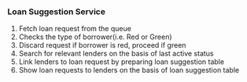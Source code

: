 ### Loan Suggestion Service

1. Fetch loan request from the queue
2. Checks the type of borrower(i.e. Red or Green)
3. Discard request if borrower is red, proceed if green
4. Search for relevant lenders on the basis of last active status
5. Link lenders to loan request by preparing loan suggestion table
6. Show loan requests to lenders on the basis of loan suggestion table